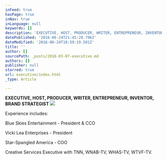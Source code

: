 ```yaml
---
inFeed: true
hasPage: true
inNav: true
inLanguage: null
keywords: []
description: 'EXECUTIVE, HOST, PRODUCER, WRITER, ENTREPRENEUR, INVENTOR, BRAND STRATEGIST'
datePublished: '2016-06-24T21:45:20.796Z'
dateModified: '2016-06-24T18:59:19.501Z'
title: ''
author: []
sourcePath: _posts/2016-03-07-executive.md
authors: []
publisher: null
starred: true
url: executive/index.html
_type: Article

---
```

**EXECUTIVE, HOST, PRODUCER, WRITER, ENTREPRENEUR, INVENTOR, BRAND STRATEGIST**
![](https://the-grid-user-content.s3-us-west-2.amazonaws.com/65680df2-8db3-4247-844b-3ba7966343d1.png)

Experience includes:

Blue Skies Entertainment - President & CCO 

Vicki Lea Enterprises - President

Star-Spangled America - COO

Creative Services Executive with TNN, WNAB-TV, WHAS-TV, WTVF-TV.
